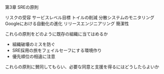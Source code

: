 第3章 SREの原則

リスクの受容
サービスレベル目標
トイルの削減
分散システムのモニタリング
Googleにおける自動化の進化
リリースエンジニアリング
簡潔性

これらの原則をどのように既存の組織に当てはめるか
- 組織破壊のミスを防ぐ
- SRE採用の旅をフェイルセーフにする環境作り
- 優先順位の相違に注意

これらの原則に賛同してもらい、必要な同意と支援を得るにはどうしたらよいか
